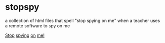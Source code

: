 # stopspy
a collection of html files that spell "stop spying on me" when a teacher uses a remote software to spy on me

<a href="https://mmccall0813.github.io/stopspy/1stop.html">Stop</a> <a href="https://mmccall0813.github.io/stopspy/2spying.html">spying</a> <a href="https://mmccall0813.github.io/stopspy/3on.html">on</a> <a href="https://mmccall0813.github.io/stopspy/4me.html">me!</a>
